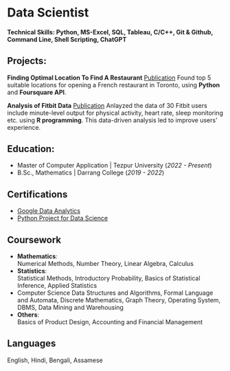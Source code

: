 # Data Scientist

#### Technical Skills: Python, MS-Excel, SQL, Tableau, C/C++, Git & Github, Command Line, Shell Scripting, ChatGPT

## Projects:
**Finding Optimal Location To Find A Restaurant**
[Publication](https://www.linkedin.com/pulse/finding-optimal-location-open-restaurant-subrojyoti-paul/)
Found top 5 suitable locations for opening a French restaurant in Toronto, using **Python** and **Foursquare API**.

**Analysis of Fitbit Data**
[Publication](https://www.kaggle.com/code/subrojyotipaul/fitbit-data-analysis)
Anlayzed the data of 30 Fitbit users include minute-level output for physical activity, heart rate, sleep monitoring etc. using **R programming**. This data-driven analysis led to improve users' experience.

## Education:
- Master of Computer Application | Tezpur University (_2022 - Present_)
- B.Sc., Mathematics | Darrang College (_2019 - 2022_)

## Certifications
- [Google Data Analytics](https://coursera.org/share/66f4248668dae6439e14c2a99843af62)
- [Python Project for Data Science](https://coursera.org/share/6aebee4e6ff4dd8ad368dd2c83140a27)

## Coursework
- **Mathematics**:  
    Numerical Methods, Number Theory, Linear Algebra, Calculus
- **Statistics**:  
    Statistical Methods, Introductory Probability, Basics of Statistical Inference, Applied Statistics
- Computer Science
    Data Structures and Algorithms, Formal Language and Automata, Discrete Mathematics, Graph Theory, Operating System, DBMS, Data Mining and Warehousing
- **Others**:  
    Basics of Product Design, Accounting and Financial Management

## Languages
English, Hindi, Bengali, Assamese


